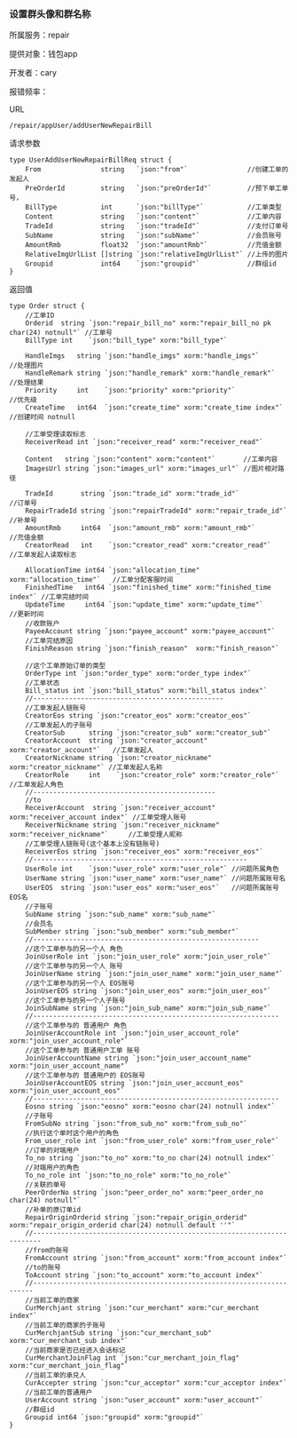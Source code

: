 ### 设置群头像和群名称

所属服务：repair

提供对象：钱包app

开发者：cary

报错频率：

URL

```
/repair/appUser/addUserNewRepairBill
```

请求参数

    type UserAddUserNewRepairBillReq struct {
    	From               string   `json:"from"`               //创建工单的发起人
    	PreOrderId         string   `json:"preOrderId"`         //预下单工单号，
    	BillType           int      `json:"billType"`           //工单类型
    	Content            string   `json:"content"`            //工单内容
    	TradeId            string   `json:"tradeId"`            //支付订单号
    	SubName            string   `json:"subName"`            //会员账号
    	AmountRmb          float32  `json:"amountRmb"`          //充值金额
    	RelativeImgUrlList []string `json:"relativeImgUrlList"` //上传的图片
    	Groupid            int64    `json:"groupid"`            //群组id
    }

返回值

    type Order struct {
    	//工单ID
    	Orderid  string `json:"repair_bill_no" xorm:"repair_bill_no pk char(24) notnull"` //工单号
    	BillType int    `json:"bill_type" xorm:"bill_type"`

    	HandleImgs   string `json:"handle_imgs" xorm:"handle_imgs"`       //处理图片
    	HandleRemark string `json:"handle_remark" xorm:"handle_remark"`   //处理结果
    	Priority     int    `json:"priority" xorm:"priority"`             //优先级
    	CreateTime   int64  `json:"create_time" xorm:"create_time index"` //创建时间 notnull

    	//工单受理读取标志
    	ReceiverRead int `json:"receiver_read" xorm:"receiver_read"`

    	Content   string `json:"content" xorm:"content"`       //工单内容
    	ImagesUrl string `json:"images_url" xorm:"images_url"` //图片相对路径

    	TradeId       string `json:"trade_id" xorm:"trade_id"`             //订单号
    	RepairTradeId string `json:"repairTradeId" xorm:"repair_trade_id"` //补单号
    	AmountRmb     int64  `json:"amount_rmb" xorm:"amount_rmb"`         //充值金额
    	CreatorRead   int    `json:"creator_read" xorm:"creator_read"`     //工单发起人读取标志

    	AllocationTime int64 `json:"allocation_time" xorm:"allocation_time"`   //工单分配客服时间
    	FinishedTime   int64 `json:"finished_time" xorm:"finished_time index"` //工单完结时间
    	UpdateTime     int64 `json:"update_time" xorm:"update_time"`           //更新时间
    	//收款账户
    	PayeeAccount string `json:"payee_account" xorm:"payee_account"`
    	//工单完结原因
    	FinishReason string `json:"finish_reason"  xorm:"finish_reason"`

    	//这个工单原始订单的类型
    	OrderType int `json:"order_type" xorm:"order_type index"`
    	//工单状态
    	Bill_status int `json:"bill_status" xorm:"bill_status index"`
    	//------------------------------------------------
    	//工单发起人链账号
    	CreatorEos string `json:"creator_eos" xorm:"creator_eos"`
    	//工单发起人的子账号
    	CreatorSub      string `json:"creator_sub" xorm:"creator_sub"`
    	CreatorAccount  string `json:"creator_account" xorm:"creator_account"`   //工单发起人
    	CreatorNickname string `json:"creator_nickname" xorm:"creator_nickname"` //工单发起人名称
    	CreatorRole     int    `json:"creator_role" xorm:"creator_role"`         //工单发起人角色
    	//----------------------------------------------
    	//to
    	ReceiverAccount  string `json:"receiver_account" xorm:"receiver_account index"` //工单受理人账号
    	ReceiverNickname string `json:"receiver_nickname" xorm:"receiver_nickname"`     //工单受理人昵称
    	//工单受理人链账号(这个基本上没有链账号)
    	ReceiverEos string `json:"receiver_eos" xorm:"receiver_eos"`
    	//------------------------------------------------------
    	UserRole int    `json:"user_role" xorm:"user_role"` //问题所属角色
    	UserName string `json:"user_name" xorm:"user_name"` //问题所属账号名
    	UserEOS  string `json:"user_eos" xorm:"user_eos"`   //问题所属账号EOS名
    	//子账号
    	SubName string `json:"sub_name" xorm:"sub_name"`
    	//会员名
    	SubMember string `json:"sub_member" xorm:"sub_member"`
    	//---------------------------------------------------------
    	//这个工单参与的另一个人 角色
    	JoinUserRole int `json:"join_user_role" xorm:"join_user_role"`
    	//这个工单参与的另一个人 账号
    	JoinUserName string `json:"join_user_name" xorm:"join_user_name"`
    	//这个工单参与的另一个人 EOS账号
    	JoinUserEOS string `json:"join_user_eos" xorm:"join_user_eos"`
    	//这个工单参与的另一个人子账号
    	JoinSubName string `json:"join_sub_name" xorm:"join_sub_name"`
    	//--------------------------------------------------------------
    	//这个工单参与的 普通用户 角色
    	JoinUserAccountRole int `json:"join_user_account_role" xorm:"join_user_account_role"`
    	//这个工单参与的 普通用户工单 账号
    	JoinUserAccountName string `json:"join_user_account_name" xorm:"join_user_account_name"`
    	//这个工单参与的 普通用户的 EOS账号
    	JoinUserAccountEOS string `json:"join_user_account_eos" xorm:"join_user_account_eos"`
    	//--------------------------------------------------------------
    	Eosno string `json:"eosno" xorm:"eosno char(24) notnull index"`
    	//子账号
    	FromSubNo string `json:"from_sub_no" xorm:"from_sub_no"`
    	//执行这个单时这个用户的角色
    	From_user_role int `json:"from_user_role" xorm:"from_user_role"`
    	//订单的对端用户
    	To_no string `json:"to_no" xorm:"to_no char(24) notnull index"`
    	//对端用户的角色
    	To_no_role int `json:"to_no_role" xorm:"to_no_role"`
    	//关联的单号
    	PeerOrderNo string `json:"peer_order_no" xorm:"peer_order_no char(24) notnull"`
    	//补单的原订单id
    	RepairOriginOrderid string `json:"repair_origin_orderid" xorm:"repair_origin_orderid char(24) notnull default ''"`
    	//------------------------------------------------------------------------
    	//from的账号
    	FromAccount string `json:"from_account" xorm:"from_account index"`
    	//to的账号
    	ToAccount string `json:"to_account" xorm:"to_account index"`
    	//----------------------------------------------------------------------
    	//当前工单的商家
    	CurMerchjant string `json:"cur_merchant" xorm:"cur_merchant index"`
    	//当前工单的商家的子账号
    	CurMerchjantSub string `json:"cur_merchant_sub" xorm:"cur_merchant_sub index"`
    	//当前商家是否已经进入会话标记
    	CurMerchantJoinFlag int `json:"cur_merchant_join_flag" xorm:"cur_merchant_join_flag"`
    	//当前工单的承兑人
    	CurAccepter string `json:"cur_acceptor" xorm:"cur_acceptor index"`
    	//当前工单的普通用户
    	UserAccount string `json:"user_account" xorm:"user_account"`
    	//群组id
    	Groupid int64 `json:"groupid" xorm:"groupid"`
    }



